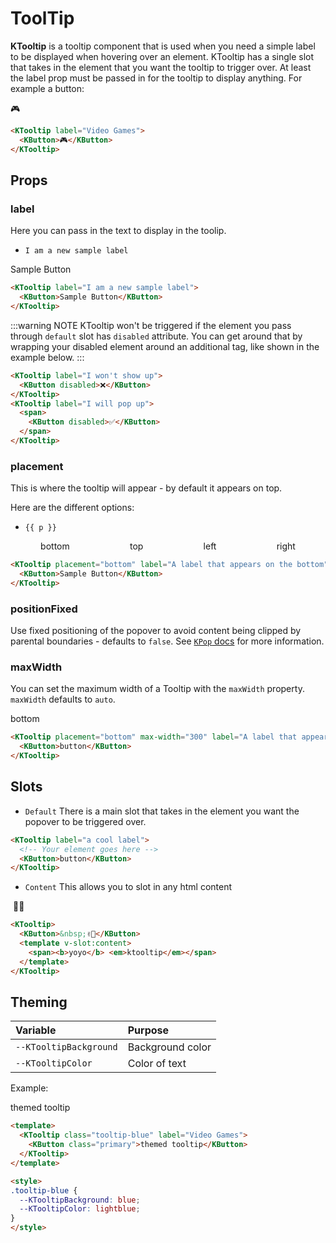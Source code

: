 # ToolTip

**KTooltip** is a tooltip component that is used when you need a simple label to be displayed when hovering over an element. KTooltip has a single slot that takes in the element that you want the tooltip to trigger over. At least the label prop must be passed in for the tooltip to display anything. For example a button:

<KTooltip label="Video Games">
  <KButton>🎮</KButton>
</KTooltip>

```html
<KTooltip label="Video Games">
  <KButton>🎮</KButton>
</KTooltip>
```

## Props

### label

Here you can pass in the text to display in the toolip.

- `I am a new sample label`

<KTooltip label="I am a new sample label">
  <KButton>Sample Button</KButton>
</KTooltip>

```html
<KTooltip label="I am a new sample label">
  <KButton>Sample Button</KButton>
</KTooltip>
```

:::warning NOTE
KTooltip won't be triggered if the element you pass through `default` slot has `disabled` attribute. You can get around that by wrapping your disabled element around an additional tag, like shown in the example below.
:::

<KCard>
  <template #body>
    <div class="my-tooltip">
      <KTooltip label="I won't pop up" class="my-tooltip-label">
        <KButton disabled>❌</KButton>
      </KTooltip>
      <KTooltip label="I will pop up">
        <span>
          <KButton disabled>✅</KButton>
        </span>
      </KTooltip>
    </div>
  </template>
</KCard>

<style>
.my-tooltip {
  display: flex !important;
}
.my-tooltip-label {
  margin-right: 4px !important;
}
</style>

```html
<KTooltip label="I won't show up">
  <KButton disabled>❌</KButton>
</KTooltip>
<KTooltip label="I will pop up">
  <span>
    <KButton disabled>✅</KButton>
  </span>
</KTooltip>
```

### placement

This is where the tooltip will appear - by default it appears on top.

Here are the different options:

<ul>
  <li
    v-for="p in ['auto', 'top', 'topStart', 'topEnd', 'left', 'leftStart', 'leftEnd', 'right', 'rightStart', 'rightEnd', 'bottom', 'bottomStart', 'bottomEnd']"
    :key="p">
    <code>{{ p }}</code>
  </li>
</ul>

<div class="custom-tooltip">
  <KTooltip placement="bottom" label="A label that appears on the bottom">
    <KButton>bottom</KButton>
  </KTooltip>
  <KTooltip placement="top" label="A label that appears on the top">
    <KButton>top</KButton>
  </KTooltip>
  <KTooltip placement="left" label="A label that appears on the left">
    <KButton>left</KButton>
  </KTooltip>
  <KTooltip placement="right" label="A label that appears on the right">
    <KButton>right</KButton>
  </KTooltip>
</div>

<style>
.custom-tooltip {
  display: flex !important;
  justify-content: space-around !important;
}
</style>

```html
<KTooltip placement="bottom" label="A label that appears on the bottom">
  <KButton>Sample Button</KButton>
</KTooltip>
```

### positionFixed

Use fixed positioning of the popover to avoid content being clipped by parental boundaries - defaults to `false`. See [`KPop` docs](popover.html#positionfixed) for more information.

### maxWidth

You can set the maximum width of a Tooltip with the `maxWidth` property. `maxWidth` defaults to `auto`.

<KTooltip placement="bottom" max-width="300" label="A label that appears on the bottom. A label that appears on the bottom">
  <KButton>bottom</KButton>
</KTooltip>

```html
<KTooltip placement="bottom" max-width="300" label="A label that appears on the bottom. A label that appears on the bottom">
  <KButton>button</KButton>
</KTooltip>
```

## Slots

- `Default` There is a main slot that takes in the element you want the popover to be triggered over.

```html
<KTooltip label="a cool label">
  <!-- Your element goes here -->
  <KButton>button</KButton>
</KTooltip>
```

- `Content` This allows you to slot in any html content

<KTooltip label="Video Games">
  <KButton>&nbsp;✌🏻</KButton>
  <template v-slot:content>
    <span><b>yoyo</b> <em>ktooltip</em></span>
  </template>
</KTooltip>

```html
<KTooltip>
  <KButton>&nbsp;✌🏻</KButton>
  <template v-slot:content>
    <span><b>yoyo</b> <em>ktooltip</em></span>
  </template>
</KTooltip>
```

## Theming

| Variable               | Purpose          |
| :--------------------- | :--------------- |
| `--KTooltipBackground` | Background color |
| `--KTooltipColor`      | Color of text    |

Example:

<KTooltip class="tooltip-blue" label="Video Games">
  <KButton>themed tooltip</KButton>
</KTooltip>

```html
<template>
  <KTooltip class="tooltip-blue" label="Video Games">
    <KButton class="primary">themed tooltip</KButton>
  </KTooltip>
</template>

<style>
.tooltip-blue {
  --KTooltipBackground: blue;
  --KTooltipColor: lightblue;
}
</style>
```

<style>
.tooltip-blue {
  --KTooltipBackground: blue;
  --KTooltipColor: lightblue;
}
</style>

